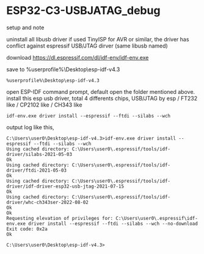 # ESP32-C3-USBJATAG_debug
setup and note

uninstall all libusb driver if used TinyISP for AVR or similar, the driver has conflict against espressif USB/JTAG dirver (same libusb named)

download https://dl.espressif.com/dl/idf-env/idf-env.exe

save to  %userprofile%\Desktop\esp-idf-v4.3
```
%userprofile%\Desktop\esp-idf-v4.3
```

open ESP-IDF command prompt, default open the folder mentioned above.  
install this esp usb driver, total 4 differents chips, USB/JTAG by esp / FT232 like / CP2102 like / CH343 like 
```
idf-env.exe driver install --espressif --ftdi --silabs --wch
```

output log like this,
```
C:\Users\user0\Desktop\esp-idf-v4.3>idf-env.exe driver install --espressif --ftdi --silabs --wch
Using cached directory: C:\Users\user0\.espressif/tools/idf-driver/silabs-2021-05-03
Ok
Using cached directory: C:\Users\user0\.espressif/tools/idf-driver/ftdi-2021-05-03
Ok
Using cached directory: C:\Users\user0\.espressif/tools/idf-driver/idf-driver-esp32-usb-jtag-2021-07-15
Ok
Using cached directory: C:\Users\user0\.espressif/tools/idf-driver/whc-ch343ser-2022-08-02
Ok
Ok
Requesting elevation of privileges for: C:\Users\user0\.espressif\idf-env.exe driver install --espressif --ftdi --silabs --wch --no-download
Exit code: 0x2a
Ok

C:\Users\user0\Desktop\esp-idf-v4.3>
```
